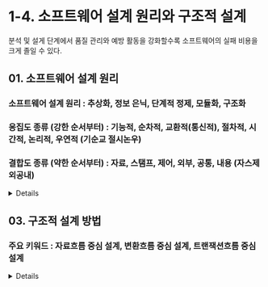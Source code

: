 # 1-4. 소프트웨어 설계 원리와 구조적 설계
분석 및 설게 단계에서 품질 관리와 예방 활동을 강화할수록 소프트웨어의 실패 비용을 크게 졸일 수 있다.

## 01. 소프트웨어 설계 원리
### 소프트웨어 설계 원리 : 추상화, 정보 은닉, 단계적 정제, 모듈화, 구조화
### 응집도 종류 (강한 순서부터) : 기능적, 순차적, 교환적(통신적), 절차적, 시간적, 논리적, 우연적 (기순교 절시논우)
### 결합도 종류 (약한 순서부터) : 자료, 스탬프, 제어, 외부, 공통, 내용 (자스제 외공내)

<details>

- 분할과 정복 : 설계 단계에서 요구사항을 지속적으로 분할해 복잡성을 줄여나가고, 적절한 그룹으로 재조합되어야 한다. 
- 상위시스템에서 분할한 시스템 구성 요소는 서브시스템 (독립적으로 기능을 수행하고 컴파일되는 프로그램 구성 요소) 이고, 서로 다른 개발자들에 의해 개발되어 통합된다.
- 추상화 : 상위 수준에서 제품 구현을 먼저 생각하는 것. (자료 추상화, 제어 추상화, 과정 추상화) 컴포넌트의 구현 방법을 과감히 생략하고 외부 인터페이스에 초점을 맞추는 것
- 정보 은닉 : 각 모듈 내부 내용을 감추고 인터페이스를 통해 메시지를 전달할 수 있는 개념. **변경 발생 시 영향이 최소한의 모듈에만 미치도록 함.**
- 단계적 정제 : 프로그램 구조 -> 모듈에 대한 세부 사항으로 내려가며 구체화. 하나씩 쪼개져 세부기능을 수행하는 프로세스로 나누어 감.
- 모듈화 : 시스템을 구성 요소로 나누어 접근. (서브루틴, 프로시저, 함수) 하향식 접근 방법으로 기능 단위로 쪼갬. **모듈 수가 증가하면 모듈 크기 감소 및 모듈 간 상호 교류가 증가해 시스템 성능이 떨어지고 과부화가 나타남.**
- 구조화 : 분할 과정에서 요구사항 분석 및 설계로 넘어가며 중요 요소나 기능을 찾아내 구조화.
- **기능적 독립성은 극대화. 모듈들 사이의 결합을 줄이는 게 유지보수가 쉬워짐.**
- 응집도 : 모듈 내부가 얼마나 강하게 뭉쳤는지. 모듈은 하나의 논리적 기능을 수행하는 것이 바람직. **모듈 응집도를 높이면 모듈 사이 낮은 결합도(바람직함). 모듈 응집도가 낮으면 모듈 사이 높은 결합도.**
- 기능적 응집도 (Functional Cohesion) : 모듈 내부 모든 기능 요소가 단일한 목적을 위해 수행되는 경우
- 순차적 응집도 (Sequential Cohesion) : 한 활동으로부터 나온 출력값을 다른 활동에 사용할 경우
- 교환적(통신적) 응집도 (Communication Cohesion) : 동일한 입출력을 사용하여 서로 다른 기능을 수행하는 활동들이 모인 경우
- 절차적 응집도 (Procedural Cohesion) : 다수 관련 기능을 가질 때 그 기능을 순차적으로 수행하는 경우
- 시간적 응집도 (Temporal Cohesion) : 연관된 기능은 아니여도 특정 시점에 처리되어야 하는 활동들을 한 모듈에서 처리 하는 경우
- 논리적 응집도 (Logical Cohesion) : 유사한 성격을 갖거나 특정 형태로 분류되는 처리 요소들이 한 모듈에서 처리되는 경우
- 우연적 응집도 (Coincidental Cohesion) : 연관 없는 경우
- 결합도 : 다른 모듈들과 연관 관계. 상호 교류가 많고 의존이 많을수록 결합도가 높음. 모듈 간 매개변수로 통신하는 자료결합이 가장 이상적이고 유지보수하는 게 쉽고, 다른 모듈의 내부 기능 및 자료를 직접 참조 및 수정하면 파문 효과(Ripple Effect)를 일으키고 유지보수하기 어려워진다. 전역 변수를 쓰지 않고 매개 변수를 써야 결합도를 낮춘다.
- 파문 효과 : 하나에 영향이 생기면 다른 많은 것에 영향을 끼침.
- 자료 결합도 (Data Coupling) : 파라미터를 통해서만 상호작용
- 스탬프 결합도 (Stamp Coupling) : 인터페이스로 배열, 오브젝트, 스트럭처가 전달 (자료 구조 형태 변경 시 참조하는 모듈에 영향)
- 제어 결합도 (Control Coupling) : 값 전달 뿐만 아니라 어떻게 처리해야 한다는 제어 요소가 전달되는 경우 (파라미터 값에 따라 모듈 내부 로직이 달라지는)
- 외부 결합도 (External Coupling) : 다수 관련 기능을 가지고 순차적으로 수행할 경우, 특수 외부환경에 종속 및 연관될 경우
- 공통 결합도 (Common Coupling) : 전역 변수 참조 및 갱신. (공통 데이터 영역 사용. 모든 모듈에 영향 미치므로 독립성 약해짐)
- 내용 결합도 (Content Coupling) : 다른 모듈 변수나 기능 사용. 한 모듈에서 다른 모듈의 중간으로 분리되는 경우

</details>

## 03. 구조적 설계 방법
### 주요 키워드 : 자료흐름 중심 설계, 변환흐름 중심 설계, 트랜잭션흐름 중심 설계

<details>

- 자료흐름 중심 설계 : 구조적 분석의 결과를 구조적 설계로 옮기는 과정. 시스템을 분할하고 하향식(탑다운)으로 세분화.
- 구조적 분석에서 사용하는 표기법 : 버블차트, 자료흐름도(DFS; Data Flow Diagram)
- 구조적 설계에서 사용하는 표기법 : 구조도표 (Structure Chart)
- 구조도표 : 프로그램 구조를 나타내고, 자료와 제어 흐름, 반복 선택과 같은 제어 구조, 모듈 간 자료와 제어 정보 교환, 주요 루프, 의사 결정 등을 나타냄
- 구조적 설계는 요구사항 명세서를 설계 문서로 바꾸며, 분석에서 설계로 이동할 때 변환기초 - 트랜잭션기초 유형의 특성을 이용해 설게 문서를 만듬.
- 변환흐름 중심 설계 (Transform Flow-Oriented Design) : 정보 처리 및 출력 시스템을 합당한 컴퓨터 구조로 매핑. 입력을 받아들여 시스템에 사용될 데이터로 정제하는 프로세스인 입력흐름 (Incoming Flow), 데이터를 가공 처리하는 변환흐름 (Transform Center), 출력하는 출력흐름 (Outgoing Flow)
- 변환에 기초한 프로그램 구조를 만들기 위해 자료흐름도의 입력흐름, 변환흐름, 출력흐름을 규명하는 게 기초. 입력 제어 모듈, 변한 제어 모듈, 출력 제어 모듈로 나누어짐
- 입력제어모듈 (Input Controller) 은 하위 모듈에서 입력 데이터를 받아들여 상위로 정제 후 보냄. 출력제어모듈 (Output Controller) 는 상위로부터 출력 데이터를 받아 정제 후 하위로 보냄. 전체모듈 (Overall Controller)에서 입력제어모듈, 변환제어모듈 (Transform Controller), 출력 제어 모듈이 연결된 프로그램 구조
- 트랜잭션 : 자료나 제어 시그널이 어떠한 행위를 유발 시키는 것. 
- 트랜잭션흐름 중심 설계 (Transaction Flow-Oriented Design) : 입력값을 평가하고 그 결과에 따라 여러 출력 경로 중 하나를 따라 흘러감. 하나의 입력 경로와 여러 출력 경로를 가지고 각 동작 경로는 여러 버블로 구성될 수 있으며 변환 흐름이나 트랜잭션 흐름을 가질 수 있음.
- 트랜잭션 구조의 세 구성 요소 : 트랜잭션 중심으로 작용하는 모듈 (전체 제어), 입력을 받아들이는 모듈 (입력 제어), 각 동작 경로에 해당하는 하나 이상의 모듈(트랜잭션 제어)
- 각 동작 경로는 여러 버블로 구성될 수 있고. 변환 흐름이나 트랜잭션 흐름을 가질 수 있다.
- **변환흐름 중심 설계가 전체모듈에서 입력제어 모듈, 변환제어 모듈, 출력제어 모듈이 연결된 구조였다면 트랜잭션흐름은 전체제어에서 입력제어, 트랜잭션제어로 유입경로(Reception path) 로 이어져 있으며, 트랜잭션 제어에서 동작경로(Action path)로 다른 모듈과 이어져 있다.

</details>

